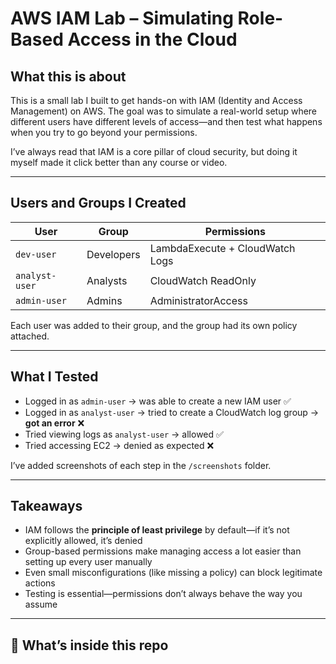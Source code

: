 # AWS IAM Lab – Simulating Role-Based Access in the Cloud

##  What this is about
This is a small lab I built to get hands-on with IAM (Identity and Access Management) on AWS. The goal was to simulate a real-world setup where different users have different levels of access—and then test what happens when you try to go beyond your permissions.

I’ve always read that IAM is a core pillar of cloud security, but doing it myself made it click better than any course or video.

---

##  Users and Groups I Created

| User           | Group      | Permissions                     |
|----------------|------------|----------------------------------|
| `dev-user`     | Developers | LambdaExecute + CloudWatch Logs |
| `analyst-user` | Analysts   | CloudWatch ReadOnly             |
| `admin-user`   | Admins     | AdministratorAccess             |

Each user was added to their group, and the group had its own policy attached.

---

##  What I Tested

- Logged in as `admin-user` → was able to create a new IAM user ✅
- Logged in as `analyst-user` → tried to create a CloudWatch log group → **got an error** ❌
- Tried viewing logs as `analyst-user` → allowed ✅
- Tried accessing EC2 → denied as expected ❌

I’ve added screenshots of each step in the `/screenshots` folder.

---

##  Takeaways

- IAM follows the **principle of least privilege** by default—if it’s not explicitly allowed, it’s denied
- Group-based permissions make managing access a lot easier than setting up every user manually
- Even small misconfigurations (like missing a policy) can block legitimate actions
- Testing is essential—permissions don’t always behave the way you assume

---

## 📁 What’s inside this repo